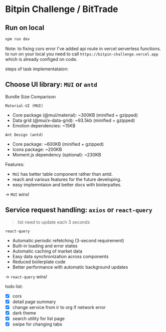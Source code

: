 # Bitpin Challenge / BitTrade

## Run on local

```bash
npm run dev
```

Note: to fixing cors error I've added api route in vercel serverless functions. to run on your local you need to call `https://bitpin-challenge.vercel.app` which is already configed on code.

steps of task implementataion:

## Choose UI library: `MUI` or `antd`

Bundle Size Comparison

`Material-UI (MUI)`

- Core package (@mui/material): ~300KB (minified + gzipped)
- Data grid (@mui/x-data-grid): ~93.5kb (minified + gzipped)
- Emotion dependencies: ~15KB

`Ant Design (antd)`

- Core package: ~600KB (minified + gzipped)
- Icons package: ~200KB
- Moment.js dependency (optional): ~230KB

Features:

- `MUI` has better table component rather than antd.
- reach and various features for the future developing.
- easy implemntaion and better docs with biolerpaltes.

-> `MUI` wins!

## Service request handling: `axios` or `react-query`

> list need to update each 3 seconds

`react-query`

- Automatic periodic refetching (3-second requirement)
- Built-in loading and error states
- Automatic caching of market data
- Easy data synchronization across components
- Reduced boilerplate code
- Better performance with automatic background updates

-> `react-query` wins!

todo list:

- [x] cors
- [x] detail page summary
- [x] change service from ir to org if network error
- [x] dark theme
- [x] search utility for list page
- [x] swipe for changing tabs
